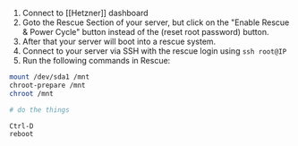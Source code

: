 1. Connect to [[Hetzner]] dashboard
2. Goto the Rescue Section of your server, but click on the "Enable Rescue & Power Cycle" button instead of the (reset root password) button.
3. After that your server will boot into a rescue system.
4. Connect to your server via SSH with the rescue login using `ssh root@IP`
5. Run the following commands in Rescue:
    
```bash
mount /dev/sda1 /mnt
chroot-prepare /mnt
chroot /mnt

# do the things

Ctrl-D
reboot
```
